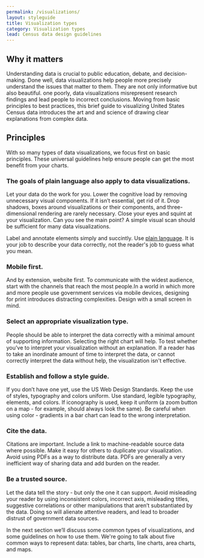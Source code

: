 ```yaml
---
permalink: /visualizations/
layout: styleguide
title: Visualization types
category: Visualization types
lead: Census data design guidelines
---
```


## Why it matters
Understanding data is crucial to public education, debate, and decision-making. Done well, data visualizations  help people more precisely understand  the issues that matter to them. They are not only informative but also beautiful.  one poorly, data visualizations misrepresent research findings and lead people to incorrect conclusions. Moving from basic principles to best practices, this brief guide to visualizing United States Census data introduces the art and and science of drawing clear explanations from  complex data.   

## Principles
With so many types of data visualizations, we focus first on basic principles.  These universal guidelines help ensure people can get the most benefit from your charts. 

### The goals of plain language also apply to data visualizations.   
Let your data do the work for you.  Lower the cognitive load by removing unnecessary visual components. If it isn’t essential, get rid of it.   Drop shadows, boxes around visualizations or their components, and three-dimensional rendering are rarely necessary.   Close your eyes and squint at your visualization. Can you see the main point? A simple visual scan should be sufficient for many data visualizations. 

Label and annotate elements simply and succintly.  Use [plain language](http://www.plainlanguage.gov/). It is your job to describe your data correctly, not the reader's job to guess what you mean.

### Mobile first.
And by extension, website first.  To communicate with the widest audience, start with the channels that reach the most people.In a world in which more and more people use government services via mobile devices, designing for print introduces distracting complexities. Design with a small screen in mind.

### Select an appropriate visualization type. 
People should be able to interpret the data correctly with a minimal amount of supporting information.  Selecting the right chart will help.  To test whether you’ve to interpret your visualization without an explanation. If a reader has to take an inordinate amount of time to interpret the data, or cannot correctly interpret the data without help, the visualization isn't effective.

### Establish and follow a style guide.  
If you don’t have one yet, use the US Web Design Standards. Keep the use of styles, typography and colors uniform.  Use standard, legible typography, elements, and colors.  If iconography is used, keep it uniform (a zoom button on a map - for example, should always look the same).  Be careful when using color - gradients in a bar chart can lead to the wrong interpretation. 

### Cite the data. 
Citations are important. Include a link to machine-readable source data where possible.  Make it easy for others to duplicate your visualization.  Avoid using PDFs as a way to distribute data.  PDFs are generally a very inefficient way of sharing data and add burden on the reader. 

### Be a trusted source. 
Let the data tell the story - but only the one it can support.  Avoid misleading your reader by using inconsistent colors, incorrect axis, misleading titles, suggestive correlations or other manipulations that aren’t substantiated by the data.  Doing so will alienate attentive readers, and lead to broader distrust of government data sources.

In the next section we’ll discuss some common types of visualizations, and some guidelines on how to use them. We're going to talk about five common ways to represent data: tables, bar charts, line charts, area charts, and maps. 

